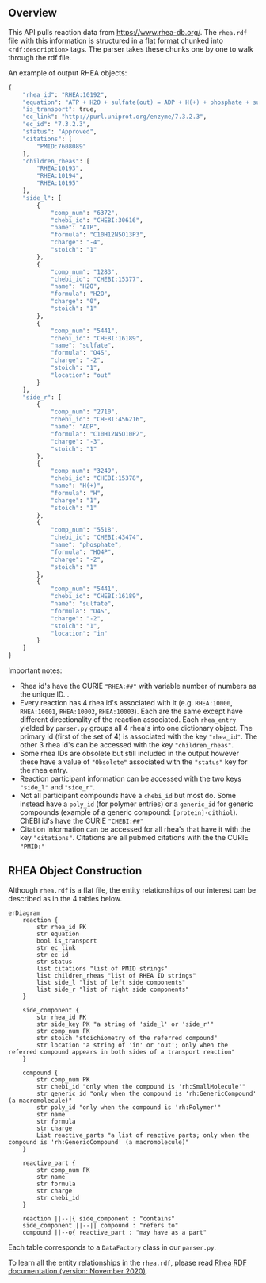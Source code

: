 ## Overview

This API pulls reaction data from https://www.rhea-db.org/. The `rhea.rdf` file with this information is structured in a flat format chunked into `<rdf:description>` tags. The parser takes these chunks one by one to walk through the rdf file. 

An example of output RHEA objects:

```python
{
    "rhea_id": "RHEA:10192",
    "equation": "ATP + H2O + sulfate(out) = ADP + H(+) + phosphate + sulfate(in)",
    "is_transport": true,
    "ec_link": "http://purl.uniprot.org/enzyme/7.3.2.3",
    "ec_id": "7.3.2.3",
    "status": "Approved",
    "citations": [
        "PMID:7608089"
    ],
    "children_rheas": [
        "RHEA:10193",
        "RHEA:10194",
        "RHEA:10195"
    ],
    "side_l": [
        {
            "comp_num": "6372",
            "chebi_id": "CHEBI:30616",
            "name": "ATP",
            "formula": "C10H12N5O13P3",
            "charge": "-4",
            "stoich": "1"
        },
        {
            "comp_num": "1283",
            "chebi_id": "CHEBI:15377",
            "name": "H2O",
            "formula": "H2O",
            "charge": "0",
            "stoich": "1"
        },
        {
            "comp_num": "5441",
            "chebi_id": "CHEBI:16189",
            "name": "sulfate",
            "formula": "O4S",
            "charge": "-2",
            "stoich": "1",
            "location": "out"
        }
    ],
    "side_r": [
        {
            "comp_num": "2710",
            "chebi_id": "CHEBI:456216",
            "name": "ADP",
            "formula": "C10H12N5O10P2",
            "charge": "-3",
            "stoich": "1"
        },
        {
            "comp_num": "3249",
            "chebi_id": "CHEBI:15378",
            "name": "H(+)",
            "formula": "H",
            "charge": "1",
            "stoich": "1"
        },
        {
            "comp_num": "5518",
            "chebi_id": "CHEBI:43474",
            "name": "phosphate",
            "formula": "HO4P",
            "charge": "-2",
            "stoich": "1"
        },
        {
            "comp_num": "5441",
            "chebi_id": "CHEBI:16189",
            "name": "sulfate",
            "formula": "O4S",
            "charge": "-2",
            "stoich": "1",
            "location": "in"
        }
    ]
}
```

Important notes: 

- Rhea id's have the CURIE `"RHEA:##"` with variable number of numbers as the unique ID. .  
- Every reaction has 4 rhea id's associated with it (e.g. `RHEA:10000`, `RHEA:10001`, `RHEA:10002`, `RHEA:10003`). Each are the same except have different directionality of the reaction associated. Each `rhea_entry` yielded by `parser.py` groups all 4 rhea's into one dictionary object. The primary id (first of the set of 4) is associated with the key `"rhea_id"`. The other 3 rhea id's can be accessed with the key `"children_rheas"`.
- Some rhea IDs are obsolete but still included in the output however these have a value of `"Obsolete"` associated with the `"status"` key for the rhea entry. 
- Reaction participant information can be accessed with the two keys `"side_l"` and `"side_r"`. 
- Not all participant compounds have a `chebi_id` but most do. Some instead have a `poly_id` (for polymer entries) or a `generic_id` for generic compounds (example of a generic compound: `[protein]-dithiol`). ChEBI id's have the CURIE `"CHEBI:##"`
- Citation information can be accessed for all rhea's that have it with the key `"citations"`. Citations are all pubmed citations with the the CURIE `"PMID:"`

## RHEA Object Construction

Although `rhea.rdf` is a flat file, the entity relationships of our interest can be described as in the 4 tables below.

```mermaid
erDiagram
    reaction {
        str rhea_id PK 
        str equation
        bool is_transport
        str ec_link
        str ec_id
        str status
        list citations "list of PMID strings"
        list children_rheas "list of RHEA ID strings"
        list side_l "list of left side components"
        list side_r "list of right side components"
    }

    side_component {
        str rhea_id PK
        str side_key PK "a string of 'side_l' or 'side_r'"
        str comp_num FK
        str stoich "stoichiometry of the referred compound"
        str location "a string of 'in' or 'out'; only when the referred compound appears in both sides of a transport reaction"
    }

    compound {
        str comp_num PK
        str chebi_id "only when the compound is 'rh:SmallMolecule'"
        str generic_id "only when the compound is 'rh:GenericCompound' (a macromolecule)"
        str poly_id "only when the compound is 'rh:Polymer'"
        str name
        str formula
        str charge
        List reactive_parts "a list of reactive parts; only when the compound is 'rh:GenericCompound' (a macromolecule)"
    }

    reactive_part {
        str comp_num FK
        str name
        str formula
        str charge
        str chebi_id
    }

    reaction ||--|{ side_component : "contains"
    side_component ||--|| compound : "refers to"
    compound ||--o{ reactive_part : "may have as a part"
```

Each table corresponds to a `DataFactory` class in our `parser.py`.

To learn all the entity relationships in the `rhea.rdf`, please read [Rhea RDF documentation (version: November 2020)](https://ftp.expasy.org/databases/rhea/rdf/rhea_rdf_documentation.pdf).
